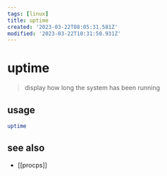 ```yaml
---
tags: [linux]
title: uptime
created: '2023-03-22T08:05:31.581Z'
modified: '2023-03-22T10:31:50.931Z'
---
```


# uptime

> display how long the system has been running

## usage

```sh
uptime
```

## see also

- [[procps]]
